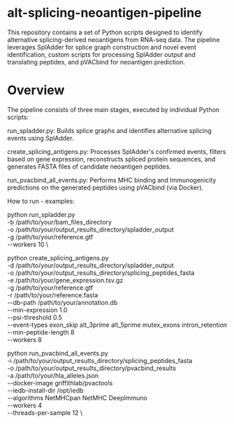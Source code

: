 # alt-splicing-neoantigen-pipeline

This repository contains a set of Python scripts designed to identify alternative splicing-derived neoantigens from RNA-seq data. The pipeline leverages SplAdder for splice graph construction and novel event identification, custom scripts for processing SplAdder output and translating peptides, and pVACbind for neoantigen prediction.

# Overview
The pipeline consists of three main stages, executed by individual Python scripts:

run_spladder.py: Builds splice graphs and identifies alternative splicing events using SplAdder.

create_splicing_antigens.py: Processes SplAdder's confirmed events, filters based on gene expression, reconstructs spliced protein sequences, and generates FASTA files of candidate neoantigen peptides.

run_pvacbind_all_events.py: Performs MHC binding and Immunogenicity predictions on the generated peptides using pVACbind (via Docker).

How to run - examples: 

python run_spladder.py \
    -b /path/to/your/bam_files_directory \
    -o /path/to/your/output_results_directory/spladder_output \
    -g /path/to/your/reference.gtf \
    --workers 10 \

python create_splicing_antigens.py \
    -d /path/to/your/output_results_directory/spladder_output \
    -o /path/to/your/output_results_directory/splicing_peptides_fasta \
    -e /path/to/your/gene_expression.tsv.gz \
    -g /path/to/your/reference.gtf \
    -r /path/to/your/reference.fasta \
    --db-path /path/to/your/annotation.db \
    --min-expression 1.0 \
    --psi-threshold 0.5 \
    --event-types exon_skip alt_3prime alt_5prime mutex_exons intron_retention \
    --min-peptide-length 8 \
    --workers 8

python run_pvacbind_all_events.py \
    -i /path/to/your/output_results_directory/splicing_peptides_fasta \
    -o /path/to/your/output_results_directory/pvacbind_results \
    -a /path/to/your/hla_alleles.json \
    --docker-image griffithlab/pvactools \
    --iedb-install-dir /opt/iedb \
    --algorithms NetMHCpan NetMHC DeepImmuno \
    --workers 4 \
    --threads-per-sample 12 \
